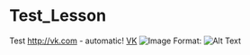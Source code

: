 # Test_Lesson
Test
http://vk.com - automatic!
[VK](https://vk.com/beyondthedark)
![Image](/images/logo.png)
Format: ![Alt Text](https://pp.userapi.com/c851432/v851432734/fef2/bosQ6iJdrbs.jpg)
